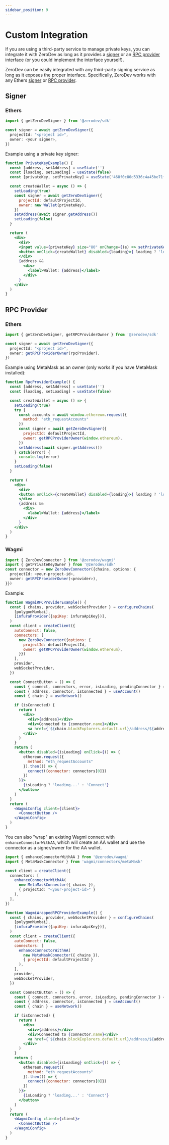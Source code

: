 ```yaml
---
sidebar_position: 9
---
```


# Custom Integration

If you are using a third-party service to manage private keys, you can integrate it with ZeroDev as long as it provides a [signer](https://docs.ethers.org/v5/api/signer/) or an [RPC provider](https://docs.ethers.org/v5/api/providers/provider/) interface (or you could implement the interface yourself).

ZeroDev can be easily integrated with any third-party signing service as long as it exposes the proper interface.  Specifically, ZeroDev works with any Ethers [signer](https://docs.ethers.org/v5/api/signer/) or [RPC provider](https://docs.ethers.org/v5/api/providers/provider/).

## Signer

### Ethers

```typescript
import { getZeroDevSigner } from '@zerodev/sdk'

const signer = await getZeroDevSigner({
  projectId: "<project id>",
  owner: <your signer>,
})
```

Example using a private key signer:

```jsx live folded
function PrivateKeyExample() {
  const [address, setAddress] = useState('')
  const [loading, setLoading] = useState(false)
  const [privateKey, setPrivateKey] = useState('468f0c80d5336c4a45be71fa19b77e9320dc0abaea4fd018e0c49aca90c1db78')

  const createWallet = async () => {
    setLoading(true)
    const signer = await getZeroDevSigner({
      projectId: defaultProjectId,
      owner: new Wallet(privateKey),
    })
    setAddress(await signer.getAddress())
    setLoading(false)
  }

  return (
    <div>
      <div>
      <input value={privateKey} size="80" onChange={(e) => setPrivateKey(e.target.value)}/>
      <button onClick={createWallet} disabled={loading}>{ loading ? 'loading...' : 'Create Wallet'}</button>
      </div>
      {address && 
        <div>
          <label>Wallet: {address}</label>
        </div>
      }
    </div>
  )
}
```

## RPC Provider

### Ethers

```typescript
import { getZeroDevSigner, getRPCProviderOwner } from '@zerodev/sdk'

const signer = await getZeroDevSigner({
  projectId: "<project id>",
  owner: getRPCProviderOwner(rpcProvider),
})
```

Example using MetaMask as an owner (only works if you have MetaMask installed):

```jsx live folded
function RpcProviderExample() {
  const [address, setAddress] = useState('')
  const [loading, setLoading] = useState(false)

  const createWallet = async () => {
    setLoading(true)
    try {
      const accounts = await window.ethereum.request({
        method: "eth_requestAccounts"
      })
      const signer = await getZeroDevSigner({
        projectId: defaultProjectId,
        owner: getRPCProviderOwner(window.ethereum),
      })
      setAddress(await signer.getAddress())
    } catch(error) {
      console.log(error)
    }
    setLoading(false)
  }

  return (
    <div>
      <div>
      <button onClick={createWallet} disabled={loading}>{ loading ? 'loading...' : 'Create Wallet'}</button>
      </div>
      {address && 
        <div>
          <label>Wallet: {address}</label>
        </div>
      }
    </div>
  )
}
```

### Wagmi

```typescript
import { ZeroDevConnector } from '@zerodev/wagmi'
import { getPrivateKeyOwner } from '@zerodev/sdk'
const connector = new ZeroDevConnector({chains, options: {
  projectId: <your-project-id>,
  owner: getRPCProviderOwner(<provider>),
}})
```

Example:

```jsx live folded
function WagmiRPCProviderExample() {
  const { chains, provider, webSocketProvider } = configureChains(
    [polygonMumbai],
    [infuraProvider({apiKey: infuraApiKey})],
  )
  const client = createClient({
    autoConnect: false,
    connectors: [
      new ZeroDevConnector({options: {
        projectId: defaultProjectId,
        owner: getRPCProviderOwner(window.ethereum),
      }})
    ],
    provider,
    webSocketProvider,
  })

  const ConnectButton = () => {
    const { connect, connectors, error, isLoading, pendingConnector } = useConnect()
    const { address, connector, isConnected } = useAccount()
    const { chain } = useNetwork()

    if (isConnected) {
      return (
        <div>
          <div>{address}</div>
          <div>Connected to {connector.name}</div>
          <a href={`${chain.blockExplorers.default.url}/address/${address}`} target="_blank">Explorer</a>
        </div>
      )
    }
    return (
      <button disabled={isLoading} onClick={() => {
        ethereum.request({
          method: "eth_requestAccounts"
        }).then(() => {
          connect({connector: connectors[0]})
        })
      }}>
        {isLoading ? 'loading...' : 'Connect'}
      </button>
    )
  }
  return (
    <WagmiConfig client={client}>
      <ConnectButton />
    </WagmiConfig>
  )
}
```

You can also "wrap" an existing Wagmi connect with `enhanceConnectorWithAA`, which will create an AA wallet and use the connector as a signer/owner for the AA wallet.

```typescript
import { enhanceConnectorWithAA } from '@zerodev/wagmi'
import { MetaMaskConnector } from 'wagmi/connectors/metaMask'

const client = createClient({
  connectors: [
    enhanceConnectorWithAA(
      new MetaMaskConnector({ chains }), 
      { projectId: "<your-project-id>" }
    ),
  ],
})
```

```jsx live folded
function WagmiWrappedRPCProviderExample() {
  const { chains, provider, webSocketProvider } = configureChains(
    [polygonMumbai],
    [infuraProvider({apiKey: infuraApiKey})],
  )
  const client = createClient({
    autoConnect: false,
    connectors: [
      enhanceConnectorWithAA(
        new MetaMaskConnector({ chains }), 
        { projectId: defaultProjectId }
      ),
    ],
    provider,
    webSocketProvider,
  })

  const ConnectButton = () => {
    const { connect, connectors, error, isLoading, pendingConnector } = useConnect()
    const { address, connector, isConnected } = useAccount()
    const { chain } = useNetwork()

    if (isConnected) {
      return (
        <div>
          <div>{address}</div>
          <div>Connected to {connector.name}</div>
          <a href={`${chain.blockExplorers.default.url}/address/${address}`} target="_blank">Explorer</a>
        </div>
      )
    }
    return (
      <button disabled={isLoading} onClick={() => {
        ethereum.request({
          method: "eth_requestAccounts"
        }).then(() => {
          connect({connector: connectors[0]})
        })
      }}>
        {isLoading ? 'loading...' : 'Connect'}
      </button>
    )
  }
  return (
    <WagmiConfig client={client}>
      <ConnectButton />
    </WagmiConfig>
  )
}
```